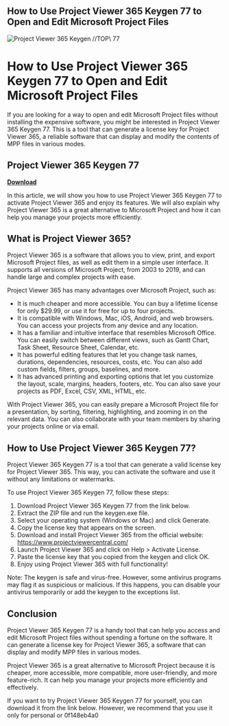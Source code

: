 ## How to Use Project Viewer 365 Keygen 77 to Open and Edit Microsoft Project Files

 
![Project Viewer 365 Keygen //TOP\\ 77](https://encrypted-tbn1.gstatic.com/images?q=tbn:ANd9GcR0eKoRkg09Pj96-LdbF1H53LyeOm7jsmnV4QPPnJAR0KPa9ihZM4cqH9Kj)

 
# How to Use Project Viewer 365 Keygen 77 to Open and Edit Microsoft Project Files
  
If you are looking for a way to open and edit Microsoft Project files without installing the expensive software, you might be interested in Project Viewer 365 Keygen 77. This is a tool that can generate a license key for Project Viewer 365, a reliable software that can display and modify the contents of MPP files in various modes.
 
## Project Viewer 365 Keygen 77


[**Download**](https://www.google.com/url?q=https%3A%2F%2Furloso.com%2F2tM9aj&sa=D&sntz=1&usg=AOvVaw3nOFfph8S8-y0NqK7Kwna5)

  
In this article, we will show you how to use Project Viewer 365 Keygen 77 to activate Project Viewer 365 and enjoy its features. We will also explain why Project Viewer 365 is a great alternative to Microsoft Project and how it can help you manage your projects more efficiently.
  
## What is Project Viewer 365?
  
Project Viewer 365 is a software that allows you to view, print, and export Microsoft Project files, as well as edit them in a simple user interface. It supports all versions of Microsoft Project, from 2003 to 2019, and can handle large and complex projects with ease.
  
Project Viewer 365 has many advantages over Microsoft Project, such as:
  
- It is much cheaper and more accessible. You can buy a lifetime license for only $29.99, or use it for free for up to four projects.
- It is compatible with Windows, Mac, iOS, Android, and web browsers. You can access your projects from any device and any location.
- It has a familiar and intuitive interface that resembles Microsoft Office. You can easily switch between different views, such as Gantt Chart, Task Sheet, Resource Sheet, Calendar, etc.
- It has powerful editing features that let you change task names, durations, dependencies, resources, costs, etc. You can also add custom fields, filters, groups, baselines, and more.
- It has advanced printing and exporting options that let you customize the layout, scale, margins, headers, footers, etc. You can also save your projects as PDF, Excel, CSV, XML, HTML, etc.

With Project Viewer 365, you can easily prepare a Microsoft Project file for a presentation, by sorting, filtering, highlighting, and zooming in on the relevant data. You can also collaborate with your team members by sharing your projects online or via email.
  
## How to Use Project Viewer 365 Keygen 77?
  
Project Viewer 365 Keygen 77 is a tool that can generate a valid license key for Project Viewer 365. This way, you can activate the software and use it without any limitations or watermarks.
  
To use Project Viewer 365 Keygen 77, follow these steps:

1. Download Project Viewer 365 Keygen 77 from the link below.
2. Extract the ZIP file and run the keygen.exe file.
3. Select your operating system (Windows or Mac) and click Generate.
4. Copy the license key that appears on the screen.
5. Download and install Project Viewer 365 from the official website: https://www.projectviewercentral.com/
6. Launch Project Viewer 365 and click on Help > Activate License.
7. Paste the license key that you copied from the keygen and click OK.
8. Enjoy using Project Viewer 365 with full functionality!

Note: The keygen is safe and virus-free. However, some antivirus programs may flag it as suspicious or malicious. If this happens, you can disable your antivirus temporarily or add the keygen to the exceptions list.
  
## Conclusion
  
Project Viewer 365 Keygen 77 is a handy tool that can help you access and edit Microsoft Project files without spending a fortune on the software. It can generate a license key for Project Viewer 365, a software that can display and modify MPP files in various modes.
  
Project Viewer 365 is a great alternative to Microsoft Project because it is cheaper, more accessible, more compatible, more user-friendly, and more feature-rich. It can help you manage your projects more efficiently and effectively.
  
If you want to try Project Viewer 365 Keygen 77 for yourself, you can download it from the link below. However, we recommend that you use it only for personal or
 0f148eb4a0
